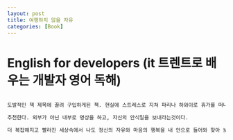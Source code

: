 ```yaml
---
layout: post
title: 여행하지 않을 자유
categories: [Book]
---
```


# English for developers (it 트렌트로 배우는 개발자 영어 독해)
```markdown

도발적인 책 제목에 끌려 구입하게된 책. 현실에 스트레스로 지쳐 파리나 하와이로 휴가를 떠나 꿈결같은 시간을 보내려고 하는 사람들에게 저자는 오히려 아무데도 가지 않기를 

추천한다. 외부가 아닌 내부로 명상을 하고, 자신의 안식일을 보내라는것이다.

더 복잡해지고 빨라진 세상속에서 나도 정신의 자유와 마음의 행복을 내 안으로 들어와 찾아 보아야겠다.
```